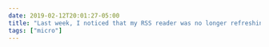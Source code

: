 ```yaml
---
date: 2019-02-12T20:01:27-05:00
title: "Last week, I noticed that my RSS reader was no longer refreshing feeds from my local newspaper’s website. Today, I discovered it’s associated with VPN use. Anyone know what’s going on?"
tags: ["micro"]
---
```

